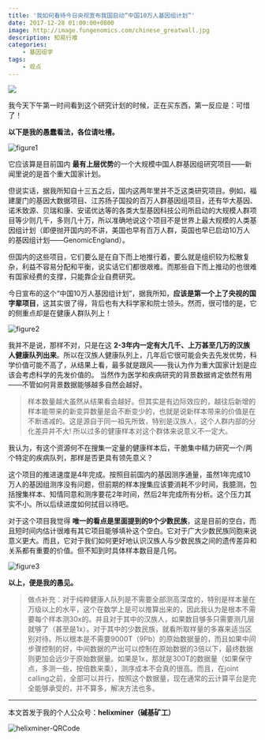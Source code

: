 ```yaml
---
title: '我如何看待今日央视宣布我国启动“中国10万人基因组计划”'
date: 2017-12-28 01:00:00+0800
image: http://image.fungenomics.com/chinese_greatwall.jpg
description: 知易行难
categories:
    - 基因组学
tags:
    - 观点
---
```


![ ](http://image.fungenomics.com/chinese_greatwall.jpg)

​我今天下午第一时间看到这个研究计划的时候，正在买东西，第一反应是：可惜了！

**以下是我的愚蠢看法，各位请吐槽。**

![figure1](http://image.fungenomics.com/cctv_cgp1.jpeg)

它应该算是目前国内 **最有上层优势**的一个大规模中国人群基因组研究项目——新闻里说的是首个重大国家计划。

但说实话，据我所知自十三五之后，国内这两年里并不乏这类研究项目。例如，福建厦门的基因大数据项目、江苏扬子国投的百万人群基因组项目，还有华大基因、诺禾致源、贝瑞和康、安诺优达等的各类大型基因科技公司所启动的大规模人群项目等少则几千，多则几十万，所以准确地说这个项目不是世界上最大规模的人类基因组计划（即便抛开国内的不讲，美国也早有百万人群，英国也早已启动10万人的基因组计划——GenomicEngland）。

但国内的这些项目，它们要么是在自下而上地推行着，要么就是组织较为松散复杂，利益不容易分配和平衡，说实话它们都很艰难。而那些自下而上推动的也很难有国家经费的支撑，只能靠企业自费研究。

今日宣布的这个“中国10万人基因组计划”，据我所知，**应该是第一个上了央视的国字辈项目**，这其实很了得，背后也有大科学家和院士领头。然而，很可惜的是，它的侧重点却是在健康人群队列上！ 

![figure2](http://image.fungenomics.com/cctv_cgp2.jpeg)

我并不是说，那样不对，只是在这 **2-3年内一定有大几千、上万甚至几万的汉族人健康队列出来**。所以在汉族人健康队列上，几年后它很可能会失去先发优势，科学价值可能不高了，从结果上看，最多就是跟风——我认为作为重大国家计划是应该会考虑科学的先发价值的。 当然作为医学和疾病研究的背景数据肯定依然有用——不管如何背景数据能够越多自然会越好。

>样本数量越大虽然从结果看会越好。但其实是有边际效应的，越往后新增的样本能带来的新变异数量是会不断变少的，也就是说新样本带来的价值是在不断递减的。这是源自于同一祖先所致，特别是汉族人，这个人群内部的分化差异并不大! 所以过多的健康样本对这个群体来说意义不一定大。

我认为，有这个资源何不在搜集一定量的健康样本后，干脆集中精力研究一个/两个特定的疾病队列，那样是否更具有领先意义？

这个项目的推进速度是4年完成。按照目前国内的基因测序通量，虽然1年完成10万人的基因组测序没有问题，但前期的样本搜集应该要消耗不少时间，我臆测，包括搜集样本、知情同意和测序要花2年时间，然后2年完成所有分析。这个压力其实不小。所以后续进度如何拭目以待吧。

对于这个项目我觉得 **唯一的看点是里面提到的9个少数民族**，这是目前的空白，而且短时间内估计很难有其它项目能够填补这个空白。它对于广大少数民族同胞来说意义更大。而且，它对于我们如何更好地认识汉族人与少数民族之间的遗传差异和关系都有重要的价值。但不知到时具体样本数目是几何。

![figure3](http://image.fungenomics.com/cctv_cgp3.jpeg)

**以上，便是我的愚见。**

> 做点补充：对于纯粹健康人队列是不需要全部测高深度的，特别是样本量在万级以上的水平，这个在数学上是可以推算出来的，因此我认为是根本不需要每个样本测30x的。并且对于其中的汉族人，如果数目够多只需要测几层就够了（甚至是1x）。对于其中的少数民族，就看所取样量的多寡来适当区别对待。所以根本是不需要9000T（9Pb）的原始数据量的，而且如果中间步骤控制的好，中间数据的产出可以控制在原始数据的3倍以下，最终数据则更加会远少于原始数据量。如果是1x，那就是300T的数据量（如果保守点，多测一些，按倍数来乘），测序成本不会真的很高。而且，在joint calling之前，全部可以并行，按照这个数据量，现在通常的云计算平台是完全能够承受的，并不算多，解决方法也多。


--------------

本文首发于我的个人公众号：**helixminer（碱基矿工）**

![helixminer-QRCode](https://static.fungenomics.com/images/2021/03/helixminer-mid-red.png)



